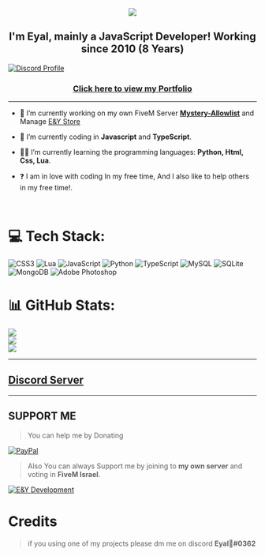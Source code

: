 <div align="center" style"border-radius:15px">
  <a href="https://discord.gg/milrato" title="Discord Server" target="_blank">
    <img src="https://media.discordapp.net/attachments/1093827552818241626/1097533167621124136/11111.png?width=1440&height=576" style"width: 100%;border-radius:15px">
  </a>
</div>

## <div align="center">I'm Eyal, mainly a JavaScript Developer! Working since 2010 (8 Years)</div>  


[![Discord Profile](https://media.discordapp.net/attachments/1093827552818241626/1097538273775198208/68747470733a2f2f63646e2e646973636f72646170702e636f6d2f6174746163686d656e74732f3734383533333436353937323038303637302f3831373038383633383738303434303537392f74657374332e706e67.png)](https://discord.com/users/1093620458898866326)


### <div align="center">[Click here to view my Portfolio](https://discord.gg/cjyvjfTwKv)</div>  

***

- 🔭 I’m currently working on my own FiveM Server [**Mystery-Allowlist**](https://discord.gg/7eXk3UqJBR) and Manage [E&Y Store](https://discord.gg/cjyvjfTwKv)
  

- 🤖 I’m currently coding in **Javascript** and **TypeScript**.

- 👨‍🎓 I’m currently learning the programming languages: **Python, Html, Css, Lua**.  
  

- ❓  I am in love with coding In my free time, And I also like to help others in my free time!.
  
<br/>

# 💻 Tech Stack:
![CSS3](https://img.shields.io/badge/css3-%231572B6.svg?style=for-the-badge&logo=css3&logoColor=white) ![Lua](https://img.shields.io/badge/lua-%232C2D72.svg?style=for-the-badge&logo=lua&logoColor=white) ![JavaScript](https://img.shields.io/badge/javascript-%23323330.svg?style=for-the-badge&logo=javascript&logoColor=%23F7DF1E) ![Python](https://img.shields.io/badge/python-3670A0?style=for-the-badge&logo=python&logoColor=ffdd54) ![TypeScript](https://img.shields.io/badge/typescript-%23007ACC.svg?style=for-the-badge&logo=typescript&logoColor=white) ![MySQL](https://img.shields.io/badge/mysql-%2300f.svg?style=for-the-badge&logo=mysql&logoColor=white) ![SQLite](https://img.shields.io/badge/sqlite-%2307405e.svg?style=for-the-badge&logo=sqlite&logoColor=white) ![MongoDB](https://img.shields.io/badge/MongoDB-%234ea94b.svg?style=for-the-badge&logo=mongodb&logoColor=white) ![Adobe Photoshop](https://img.shields.io/badge/adobephotoshop-%2331A8FF.svg?style=for-the-badge&logo=adobephotoshop&logoColor=white)


# 📊 GitHub Stats:
![](https://github-readme-stats.vercel.app/api?username=EyalDeveloper&theme=dark&hide_border=false&include_all_commits=false&count_private=false)<br/>
![](https://github-readme-streak-stats.herokuapp.com/?user=EyalDeveloper&theme=dark&hide_border=false)<br/>
![](https://github-readme-stats.vercel.app/api/top-langs/?username=EyalDeveloper&theme=dark&hide_border=false&include_all_commits=false&count_private=false&layout=compact)

***
## [Discord Server ](https://discord.gg/cjyvjfTwKv)

***

## SUPPORT ME

> You can help me by Donating

  [![PayPal](https://img.shields.io/badge/PayPal-00457C?style=for-the-badge&logo=paypal&logoColor=white)](https://paypal.me/bshopservice) 

> Also You can always Support me by joining to **my own server** and voting in **FiveM Israel**.

[![E&Y Development](https://media.discordapp.net/attachments/1093827552818241626/1097538273775198208/68747470733a2f2f63646e2e646973636f72646170702e636f6d2f6174746163686d656e74732f3734383533333436353937323038303637302f3831373038383633383738303434303537392f74657374332e706e67.png)](https://discord.gg/cjyvjfTwKv)

# Credits

> if you using one of my projects please dm me on discord **Eyal🌟#0362**

